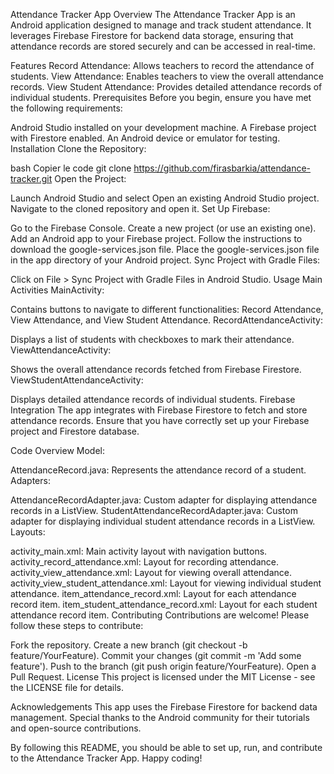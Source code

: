 Attendance Tracker App
Overview
The Attendance Tracker App is an Android application designed to manage and track student attendance. It leverages Firebase Firestore for backend data storage, ensuring that attendance records are stored securely and can be accessed in real-time.

Features
Record Attendance: Allows teachers to record the attendance of students.
View Attendance: Enables teachers to view the overall attendance records.
View Student Attendance: Provides detailed attendance records of individual students.
Prerequisites
Before you begin, ensure you have met the following requirements:

Android Studio installed on your development machine.
A Firebase project with Firestore enabled.
An Android device or emulator for testing.
Installation
Clone the Repository:

bash
Copier le code
git clone https://github.com/firasbarkia/attendance-tracker.git
Open the Project:

Launch Android Studio and select Open an existing Android Studio project.
Navigate to the cloned repository and open it.
Set Up Firebase:

Go to the Firebase Console.
Create a new project (or use an existing one).
Add an Android app to your Firebase project.
Follow the instructions to download the google-services.json file.
Place the google-services.json file in the app directory of your Android project.
Sync Project with Gradle Files:

Click on File > Sync Project with Gradle Files in Android Studio.
Usage
Main Activities
MainActivity:

Contains buttons to navigate to different functionalities: Record Attendance, View Attendance, and View Student Attendance.
RecordAttendanceActivity:

Displays a list of students with checkboxes to mark their attendance.
ViewAttendanceActivity:

Shows the overall attendance records fetched from Firebase Firestore.
ViewStudentAttendanceActivity:

Displays detailed attendance records of individual students.
Firebase Integration
The app integrates with Firebase Firestore to fetch and store attendance records. Ensure that you have correctly set up your Firebase project and Firestore database.

Code Overview
Model:

AttendanceRecord.java: Represents the attendance record of a student.
Adapters:

AttendanceRecordAdapter.java: Custom adapter for displaying attendance records in a ListView.
StudentAttendanceRecordAdapter.java: Custom adapter for displaying individual student attendance records in a ListView.
Layouts:

activity_main.xml: Main activity layout with navigation buttons.
activity_record_attendance.xml: Layout for recording attendance.
activity_view_attendance.xml: Layout for viewing overall attendance.
activity_view_student_attendance.xml: Layout for viewing individual student attendance.
item_attendance_record.xml: Layout for each attendance record item.
item_student_attendance_record.xml: Layout for each student attendance record item.
Contributing
Contributions are welcome! Please follow these steps to contribute:

Fork the repository.
Create a new branch (git checkout -b feature/YourFeature).
Commit your changes (git commit -m 'Add some feature').
Push to the branch (git push origin feature/YourFeature).
Open a Pull Request.
License
This project is licensed under the MIT License - see the LICENSE file for details.

Acknowledgements
This app uses the Firebase Firestore for backend data management.
Special thanks to the Android community for their tutorials and open-source contributions.

By following this README, you should be able to set up, run, and contribute to the Attendance Tracker App. Happy coding!
